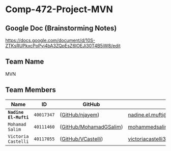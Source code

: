 # Comp-472-Project-MVN

## Google Doc (Brainstorming Notes)
https://docs.google.com/document/d/10S-ZTKsRUPkxcPoPyi4bA3ZQpEsZ6IOEJi30T4B5iW8/edit 

## Team Name
MVN

## Team Members

|   Name   | ID      | GitHub   | Email  
| ------------- | ------------- | --------    | -------- |
| **`Nadine El-Mufti`**         | `40017347`         | ([GitHub/njayem](https://github.com/njayem))   | nadine.el.mufti@gmail.com
| `Mohamad Salim`           | `40111460`         | ([GitHub/MohamadGSalim](https://github.com/MohamadGSalim))   | mohammedsalim1909@hotmail.com
| `Victoria Castelli`         | `40117055`         |  ([GitHub/VCastelli](https://github.com/VCastelli))  | victoriacastelli33@gmail.com
